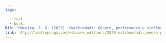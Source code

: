 ```yaml
---
tags:
  
  - text
  - book
bib: "Moreira, J. K. (2020). Matchundadi: Género, performance e violência política na Guiné-Bissau (P. Vasconcelos, Preface). Sistema Solar. ​"
link: http://teatropraga.com/edicoes_editions/2020-matchundadi-genero-performance-e-violencia-politica-na-guine-bissau/
---
```



